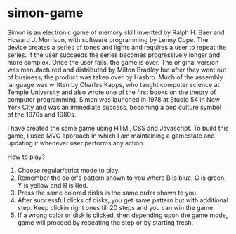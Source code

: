# simon-game
Simon is an electronic game of memory skill invented by Ralph H. Baer and Howard J. Morrison, with software programming by Lenny Cope. The device creates a series of tones and lights and requires a user to repeat the series. If the user succeeds the series becomes progressively longer and more complex. Once the user fails, the game is over. The original version was manufactured and distributed by Milton Bradley but after they went out of business, the product was taken over by Hasbro. Much of the assembly language was written by Charles Kapps, who taught computer science at Temple University and also wrote one of the first books on the theory of computer programming. Simon was launched in 1978 at Studio 54 in New York City and was an immediate success, becoming a pop culture symbol of the 1970s and 1980s.

I have created the same game using HTMl, CSS and Javascript. 
To build this game, I used MVC approach in which I am maintaining a gamestate and updating it whenever user performs any action.

How to play?
1. Choose regular/strict mode to play.
2. Remember the color's pattern shown to you where B is blue, G is green, Y is yellow and R is Red.
3. Press the same colored disks in the same order shown to you.
4. After successful clicks of disks, you get same pattern but with additional step. Keep clickin right ones till 20 steps and you can win the game.
5. If a wrong color or disk is clicked, then depending upon the game mode, game will proceed by repeating the step or by starting fresh.

